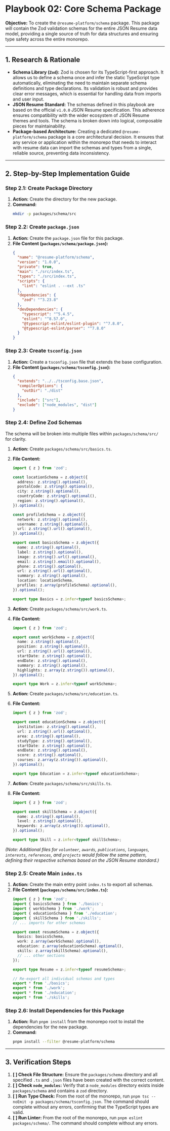 # Playbook 02: Core Schema Package

**Objective:** To create the `@resume-platform/schema` package. This package will contain the Zod validation schemas for the entire JSON Resume data model, providing a single source of truth for data structures and ensuring type safety across the entire monorepo.

---

## 1. Research & Rationale

-   **Schema Library (`Zod`):** Zod is chosen for its TypeScript-first approach. It allows us to define a schema once and infer the static TypeScript type automatically, eliminating the need to maintain separate schema definitions and type declarations. Its validation is robust and provides clear error messages, which is essential for handling data from imports and user input.
-   **JSON Resume Standard:** The schemas defined in this playbook are based on the official `v1.0.0` JSON Resume specification. This adherence ensures compatibility with the wider ecosystem of JSON Resume themes and tools. The schema is broken down into logical, composable pieces for maintainability.
-   **Package-based Architecture:** Creating a dedicated `@resume-platform/schema` package is a core architectural decision. It ensures that any service or application within the monorepo that needs to interact with resume data can import the schemas and types from a single, reliable source, preventing data inconsistency.

---

## 2. Step-by-Step Implementation Guide

### **Step 2.1: Create Package Directory**

1.  **Action:** Create the directory for the new package.
2.  **Command:**
    ```bash
    mkdir -p packages/schema/src
    ```

### **Step 2.2: Create `package.json`**

1.  **Action:** Create the `package.json` file for this package.
2.  **File Content (`packages/schema/package.json`):**
    ```json
    {
      "name": "@resume-platform/schema",
      "version": "1.0.0",
      "private": true,
      "main": "./src/index.ts",
      "types": "./src/index.ts",
      "scripts": {
        "lint": "eslint . --ext .ts"
      },
      "dependencies": {
        "zod": "^3.23.8"
      },
      "devDependencies": {
        "typescript": "^5.4.5",
        "eslint": "^8.57.0",
        "@typescript-eslint/eslint-plugin": "^7.8.0",
        "@typescript-eslint/parser": "^7.8.0"
      }
    }
    ```

### **Step 2.3: Create `tsconfig.json`**

1.  **Action:** Create a `tsconfig.json` file that extends the base configuration.
2.  **File Content (`packages/schema/tsconfig.json`):**
    ```json
    {
      "extends": "../../tsconfig.base.json",
      "compilerOptions": {
        "outDir": "./dist"
      },
      "include": ["src"],
      "exclude": ["node_modules", "dist"]
    }
    ```

### **Step 2.4: Define Zod Schemas**

The schema will be broken into multiple files within `packages/schema/src/` for clarity.

1.  **Action:** Create `packages/schema/src/basics.ts`.
2.  **File Content:**
    ```typescript
    import { z } from 'zod';

    const locationSchema = z.object({
      address: z.string().optional(),
      postalCode: z.string().optional(),
      city: z.string().optional(),
      countryCode: z.string().optional(),
      region: z.string().optional(),
    }).optional();

    const profileSchema = z.object({
      network: z.string().optional(),
      username: z.string().optional(),
      url: z.string().url().optional(),
    }).optional();

    export const basicsSchema = z.object({
      name: z.string().optional(),
      label: z.string().optional(),
      image: z.string().url().optional(),
      email: z.string().email().optional(),
      phone: z.string().optional(),
      url: z.string().url().optional(),
      summary: z.string().optional(),
      location: locationSchema,
      profiles: z.array(profileSchema).optional(),
    }).optional();

    export type Basics = z.infer<typeof basicsSchema>;
    ```

3.  **Action:** Create `packages/schema/src/work.ts`.
4.  **File Content:**
    ```typescript
    import { z } from 'zod';

    export const workSchema = z.object({
      name: z.string().optional(),
      position: z.string().optional(),
      url: z.string().url().optional(),
      startDate: z.string().optional(),
      endDate: z.string().optional(),
      summary: z.string().optional(),
      highlights: z.array(z.string()).optional(),
    }).optional();

    export type Work = z.infer<typeof workSchema>;
    ```

5.  **Action:** Create `packages/schema/src/education.ts`.
6.  **File Content:**
    ```typescript
    import { z } from 'zod';

    export const educationSchema = z.object({
      institution: z.string().optional(),
      url: z.string().url().optional(),
      area: z.string().optional(),
      studyType: z.string().optional(),
      startDate: z.string().optional(),
      endDate: z.string().optional(),
      score: z.string().optional(),
      courses: z.array(z.string()).optional(),
    }).optional();

    export type Education = z.infer<typeof educationSchema>;
    ```

7.  **Action:** Create `packages/schema/src/skills.ts`.
8.  **File Content:**
    ```typescript
    import { z } from 'zod';

    export const skillSchema = z.object({
      name: z.string().optional(),
      level: z.string().optional(),
      keywords: z.array(z.string()).optional(),
    }).optional();

    export type Skill = z.infer<typeof skillSchema>;
    ```

*(Note: Additional files for `volunteer`, `awards`, `publications`, `languages`, `interests`, `references`, and `projects` would follow the same pattern, defining their respective schemas based on the JSON Resume standard.)*

### **Step 2.5: Create Main `index.ts`**

1.  **Action:** Create the main entry point `index.ts` to export all schemas.
2.  **File Content (`packages/schema/src/index.ts`):**
    ```typescript
    import { z } from 'zod';
    import { basicsSchema } from './basics';
    import { workSchema } from './work';
    import { educationSchema } from './education';
    import { skillSchema } from './skills';
    // ... imports for other schemas

    export const resumeSchema = z.object({
      basics: basicsSchema,
      work: z.array(workSchema).optional(),
      education: z.array(educationSchema).optional(),
      skills: z.array(skillSchema).optional(),
      // ... other sections
    });

    export type Resume = z.infer<typeof resumeSchema>;

    // Re-export all individual schemas and types
    export * from './basics';
    export * from './work';
    export * from './education';
    export * from './skills';
    ```

### **Step 2.6: Install Dependencies for this Package**

1.  **Action:** Run `pnpm install` from the monorepo root to install the dependencies for the new package.
2.  **Command:**
    ```bash
    pnpm install --filter @resume-platform/schema
    ```

---

## 3. Verification Steps

1.  **[ ] Check File Structure:** Ensure the `packages/schema` directory and all specified `.ts` and `.json` files have been created with the correct content.
2.  **[ ] Check `node_modules`:** Verify that a `node_modules` directory exists inside `packages/schema` and contains a `zod` directory.
3.  **[ ] Run Type Check:** From the root of the monorepo, run `pnpm tsc --noEmit -p packages/schema/tsconfig.json`. The command should complete without any errors, confirming that the TypeScript types are valid.
4.  **[ ] Run Linter:** From the root of the monorepo, run `pnpm eslint packages/schema/`. The command should complete without any errors.